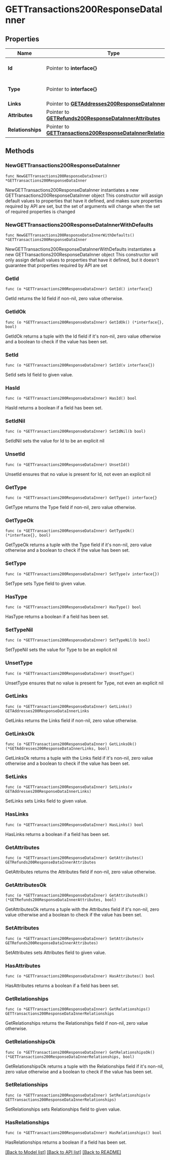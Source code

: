 # GETTransactions200ResponseDataInner

## Properties

Name | Type | Description | Notes
------------ | ------------- | ------------- | -------------
**Id** | Pointer to **interface{}** | The resource&#39;s id | [optional] 
**Type** | Pointer to **interface{}** | The resource&#39;s type | [optional] 
**Links** | Pointer to [**GETAddresses200ResponseDataInnerLinks**](GETAddresses200ResponseDataInnerLinks.md) |  | [optional] 
**Attributes** | Pointer to [**GETRefunds200ResponseDataInnerAttributes**](GETRefunds200ResponseDataInnerAttributes.md) |  | [optional] 
**Relationships** | Pointer to [**GETTransactions200ResponseDataInnerRelationships**](GETTransactions200ResponseDataInnerRelationships.md) |  | [optional] 

## Methods

### NewGETTransactions200ResponseDataInner

`func NewGETTransactions200ResponseDataInner() *GETTransactions200ResponseDataInner`

NewGETTransactions200ResponseDataInner instantiates a new GETTransactions200ResponseDataInner object
This constructor will assign default values to properties that have it defined,
and makes sure properties required by API are set, but the set of arguments
will change when the set of required properties is changed

### NewGETTransactions200ResponseDataInnerWithDefaults

`func NewGETTransactions200ResponseDataInnerWithDefaults() *GETTransactions200ResponseDataInner`

NewGETTransactions200ResponseDataInnerWithDefaults instantiates a new GETTransactions200ResponseDataInner object
This constructor will only assign default values to properties that have it defined,
but it doesn't guarantee that properties required by API are set

### GetId

`func (o *GETTransactions200ResponseDataInner) GetId() interface{}`

GetId returns the Id field if non-nil, zero value otherwise.

### GetIdOk

`func (o *GETTransactions200ResponseDataInner) GetIdOk() (*interface{}, bool)`

GetIdOk returns a tuple with the Id field if it's non-nil, zero value otherwise
and a boolean to check if the value has been set.

### SetId

`func (o *GETTransactions200ResponseDataInner) SetId(v interface{})`

SetId sets Id field to given value.

### HasId

`func (o *GETTransactions200ResponseDataInner) HasId() bool`

HasId returns a boolean if a field has been set.

### SetIdNil

`func (o *GETTransactions200ResponseDataInner) SetIdNil(b bool)`

 SetIdNil sets the value for Id to be an explicit nil

### UnsetId
`func (o *GETTransactions200ResponseDataInner) UnsetId()`

UnsetId ensures that no value is present for Id, not even an explicit nil
### GetType

`func (o *GETTransactions200ResponseDataInner) GetType() interface{}`

GetType returns the Type field if non-nil, zero value otherwise.

### GetTypeOk

`func (o *GETTransactions200ResponseDataInner) GetTypeOk() (*interface{}, bool)`

GetTypeOk returns a tuple with the Type field if it's non-nil, zero value otherwise
and a boolean to check if the value has been set.

### SetType

`func (o *GETTransactions200ResponseDataInner) SetType(v interface{})`

SetType sets Type field to given value.

### HasType

`func (o *GETTransactions200ResponseDataInner) HasType() bool`

HasType returns a boolean if a field has been set.

### SetTypeNil

`func (o *GETTransactions200ResponseDataInner) SetTypeNil(b bool)`

 SetTypeNil sets the value for Type to be an explicit nil

### UnsetType
`func (o *GETTransactions200ResponseDataInner) UnsetType()`

UnsetType ensures that no value is present for Type, not even an explicit nil
### GetLinks

`func (o *GETTransactions200ResponseDataInner) GetLinks() GETAddresses200ResponseDataInnerLinks`

GetLinks returns the Links field if non-nil, zero value otherwise.

### GetLinksOk

`func (o *GETTransactions200ResponseDataInner) GetLinksOk() (*GETAddresses200ResponseDataInnerLinks, bool)`

GetLinksOk returns a tuple with the Links field if it's non-nil, zero value otherwise
and a boolean to check if the value has been set.

### SetLinks

`func (o *GETTransactions200ResponseDataInner) SetLinks(v GETAddresses200ResponseDataInnerLinks)`

SetLinks sets Links field to given value.

### HasLinks

`func (o *GETTransactions200ResponseDataInner) HasLinks() bool`

HasLinks returns a boolean if a field has been set.

### GetAttributes

`func (o *GETTransactions200ResponseDataInner) GetAttributes() GETRefunds200ResponseDataInnerAttributes`

GetAttributes returns the Attributes field if non-nil, zero value otherwise.

### GetAttributesOk

`func (o *GETTransactions200ResponseDataInner) GetAttributesOk() (*GETRefunds200ResponseDataInnerAttributes, bool)`

GetAttributesOk returns a tuple with the Attributes field if it's non-nil, zero value otherwise
and a boolean to check if the value has been set.

### SetAttributes

`func (o *GETTransactions200ResponseDataInner) SetAttributes(v GETRefunds200ResponseDataInnerAttributes)`

SetAttributes sets Attributes field to given value.

### HasAttributes

`func (o *GETTransactions200ResponseDataInner) HasAttributes() bool`

HasAttributes returns a boolean if a field has been set.

### GetRelationships

`func (o *GETTransactions200ResponseDataInner) GetRelationships() GETTransactions200ResponseDataInnerRelationships`

GetRelationships returns the Relationships field if non-nil, zero value otherwise.

### GetRelationshipsOk

`func (o *GETTransactions200ResponseDataInner) GetRelationshipsOk() (*GETTransactions200ResponseDataInnerRelationships, bool)`

GetRelationshipsOk returns a tuple with the Relationships field if it's non-nil, zero value otherwise
and a boolean to check if the value has been set.

### SetRelationships

`func (o *GETTransactions200ResponseDataInner) SetRelationships(v GETTransactions200ResponseDataInnerRelationships)`

SetRelationships sets Relationships field to given value.

### HasRelationships

`func (o *GETTransactions200ResponseDataInner) HasRelationships() bool`

HasRelationships returns a boolean if a field has been set.


[[Back to Model list]](../README.md#documentation-for-models) [[Back to API list]](../README.md#documentation-for-api-endpoints) [[Back to README]](../README.md)


